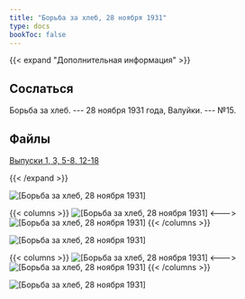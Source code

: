 ```yaml
---
title: "Борьба за хлеб, 28 ноября 1931"
type: docs
bookToc: false
---
```


{{< expand "Дополнительная информация" >}}
## Сослаться
Борьба за хлеб. --- 28 ноября 1931 года, Валуйки. --- №15.

## Файлы
[Выпуски 1, 3, 5-8, 12-18](https://www.dropbox.com/sh/50z8z60lnngpw6v/AACsfwQfvZdqys5XYXXGaw8Ka?dl=0)

{{< /expand >}}

![[Борьба за хлеб, 28 ноября 1931]](/static/img/papers/h/15/94.jpg)

{{< columns >}}
![[Борьба за хлеб, 28 ноября 1931]](/static/img/papers/h/15/95.jpg)
<--->
![[Борьба за хлеб, 28 ноября 1931]](/static/img/papers/h/15/96.jpg)
{{< /columns >}}

![[Борьба за хлеб, 28 ноября 1931]](/static/img/papers/h/15/97.jpg)

{{< columns >}}
![[Борьба за хлеб, 28 ноября 1931]](/static/img/papers/h/15/98.jpg)
<--->
![[Борьба за хлеб, 28 ноября 1931]](/static/img/papers/h/15/100.jpg)
{{< /columns >}}

![[Борьба за хлеб, 28 ноября 1931]](/static/img/papers/h/15/99.jpg)
